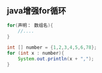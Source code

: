 ## java增强for循环

```java
for(声明： 数组名){
    //....
}
```

```java
int [] number = {1,2,3,4,5,6,78};
for (int x : number){
    System.out.println(x + ",");
}
```

